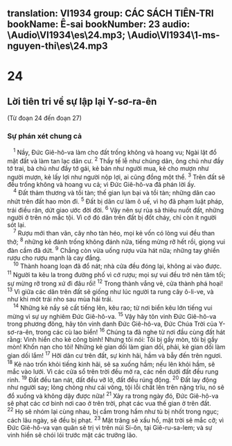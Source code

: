 translation: VI1934
group: CÁC SÁCH TIÊN-TRI
bookName: Ê-sai 
bookNumber: 23
audio: \Audio\VI1934\es\24.mp3; \Audio\VI1934\1-ms-nguyen-thi\es\24.mp3
-------

<div class="title"><h1>24</h1><h2>Lời tiên tri về sự lập lại Y-sơ-ra-ên</h2><p>(Từ đoạn 24 đến đoạn 27)</p><h3>Sự phán xét chung cả</h3></div>
<span class="verse es_24_1"> <sup>1</sup> Nầy, Đức Giê-hô-va làm cho đất trống không và hoang vu; Ngài lật đổ mặt đất và làm tan lạc dân cư. </span>
<span class="verse es_24_2"><sup>2</sup> Thầy tế lễ như chúng dân, ông chủ như đầy tớ trai, bà chủ như đầy tớ gái, kẻ bán như người mua, kẻ cho mượn như người mượn, kẻ lấy lợi như người nộp lợi, ai cũng đồng một thể. </span>
<span class="verse es_24_3"><sup>3</sup> Trên đất sẽ đều trống không và hoang vu cả; vì Đức Giê-hô-va đã phán lời ấy. <br/></span>
<span class="verse es_24_4"> <sup>4</sup> Đất thảm thương và tồi tàn; thế gian lụn bại và tồi tàn; những dân cao nhứt trên đất hao mòn đi. </span>
<span class="verse es_24_5"><sup>5</sup> Đất bị dân cư làm ô uế, vì họ đã phạm luật pháp, trái điều răn, dứt giao ước đời đời. </span>
<span class="verse es_24_6"><sup>6</sup> Vậy nên sự rủa sả thiêu nuốt đất, những người ở trên nó mắc tội. Vì cớ đó dân trên đất bị đốt cháy, chỉ còn ít người sót lại. <br/></span>
<span class="verse es_24_7"> <sup>7</sup> Rượu mới than vãn, cây nho tàn héo, mọi kẻ vốn có lòng vui đều than thở; </span>
<span class="verse es_24_8"><sup>8</sup> những kẻ đánh trống không đánh nữa, tiếng mừng rỡ hết rồi, giọng vui đàn cầm đã dứt. </span>
<span class="verse es_24_9"><sup>9</sup> Chẳng còn vừa uống rượu vừa hát nữa; những tay ghiền rượu cho rượu mạnh là cay đắng. <br/></span>
<span class="verse es_24_10"> <sup>10</sup> Thành hoang loạn đã đổ nát; nhà cửa đều đóng lại, không ai vào được. </span>
<span class="verse es_24_11"><sup>11</sup> Người ta kêu la trong đường phố vì cớ rượu; mọi sự vui đều trở nên tăm tối; sự mừng rỡ trong xứ đi đâu rồi! </span>
<span class="verse es_24_12"><sup>12</sup> Trong thành vắng vẻ, cửa thành phá hoại! </span>
<span class="verse es_24_13"><sup>13</sup> Vì giữa các dân trên đất sẽ giống như lúc người ta rung cây ô-li-ve, và như khi mót trái nho sau mùa hái trái. <br/></span>
<span class="verse es_24_14"> <sup>14</sup> Những kẻ nầy sẽ cất tiếng lên, kêu rao; từ nơi biển kêu lớn tiếng vui mừng vì sự uy nghiêm Đức Giê-hô-va. </span>
<span class="verse es_24_15"><sup>15</sup> Vậy hãy tôn vinh Đức Giê-hô-va trong phương đông, hãy tôn vinh danh Đức Giê-hô-va, Đức Chúa Trời của Y-sơ-ra-ên, trong các cù lao biển! </span>
<span class="verse es_24_16"><sup>16</sup> Chúng ta đã nghe từ nơi đầu cùng đất hát rằng: Vinh hiển cho kẻ công bình! Nhưng tôi nói: Tôi bị gầy mòn, tôi bị gầy mòn! Khốn nạn cho tôi! Những kẻ gian dối làm gian dối, phải, kẻ gian dối làm gian dối lắm! </span>
<span class="verse es_24_17"><sup>17</sup> Hỡi dân cư trên đất, sự kinh hãi, hầm và bẫy đến trên ngươi. </span>
<span class="verse es_24_18"><sup>18</sup> Kẻ nào trốn khỏi tiếng kinh hãi, sẽ sa xuống hầm; nếu lên khỏi hầm, sẽ mắc vào lưới. Vì các cửa sổ trên trời đều mở ra, các nền dưới đất đều rung rinh. </span>
<span class="verse es_24_19"><sup>19</sup> Đất đều tan nát, đất đều vỡ lở, đất đều rúng động. </span>
<span class="verse es_24_20"><sup>20</sup> Đất lay động như người say; lỏng chỏng như cái võng, tội lỗi chất lên trên nặng trĩu, nó sẽ đổ xuống và không dậy được nữa! </span>
<span class="verse es_24_21"><sup>21</sup> Xảy ra trong ngày đó, Đức Giê-hô-va sẽ phạt các cơ binh nơi cao ở trên trời, phạt các vua thế gian ở trên đất. </span>
<span class="verse es_24_22"><sup>22</sup> Họ sẽ nhóm lại cùng nhau, bị cầm trong hầm như tù bị nhốt trong ngục; cách lâu ngày, sẽ đều bị phạt. </span>
<span class="verse es_24_23"><sup>23</sup> Mặt trăng sẽ xấu hổ, mặt trời sẽ mắc cỡ; vì Đức Giê-hô-va vạn quân sẽ trị vì trên núi Si-ôn, tại Giê-ru-sa-lem; và sự vinh hiển sẽ chói lói trước mặt các trưởng lão. <br/></span>
